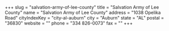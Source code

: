 +++
slug = "salvation-army-of-lee-county"
title = "Salvation Army of Lee County"
name = "Salvation Army of Lee County"
address = "1038 Opelika Road"
cityIndexKey = "city-al-auburn"
city = "Auburn"
state = "AL"
postal = "36830"
website = ""
phone = "334 826-0073"
fax = ""
+++
